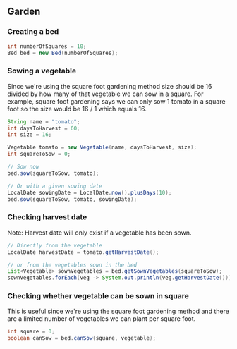 ## Garden

### Creating a bed

``` java
int numberOfSquares = 10;
Bed bed = new Bed(numberOfSquares);
```

### Sowing a vegetable

Since we're using the square foot gardening method size should be 16 divided by how many of that vegetable we can sow in
a square. For example, square foot gardening says we can only sow 1 tomato in a square foot so the size would be 16 / 1
which equals 16.

``` java
String name = "tomato";
int daysToHarvest = 60;
int size = 16;

Vegetable tomato = new Vegetable(name, daysToHarvest, size);
int squareToSow = 0;

// Sow now
bed.sow(squareToSow, tomato);

// Or with a given sowing date
LocalDate sowingDate = LocalDate.now().plusDays(10);
bed.sow(squareToSow, tomato, sowingDate);
```

### Checking harvest date

Note: Harvest date will only exist if a vegetable has been sown.

``` java
// Directly from the vegetable
LocalDate harvestDate = tomato.getHarvestDate();

// or from the vegetables sown in the bed
List<Vegetable> sownVegetables = bed.getSownVegetables(squareToSow);
sownVegetables.forEach(veg -> System.out.println(veg.getHarvestDate()));
```

### Checking whether vegetable can be sown in square

This is useful since we're using the square foot gardening method and there are a limited number of vegetables we can
plant per square foot.

``` java
int square = 0;
boolean canSow = bed.canSow(square, vegetable);
```